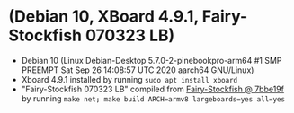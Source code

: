 # (Debian 10, XBoard 4.9.1, Fairy-Stockfish 070323 LB)

- Debian 10 (Linux Debian-Desktop 5.7.0-2-pinebookpro-arm64 #1 SMP PREEMPT Sat Sep 26 14:08:57 UTC 2020 aarch64 GNU/Linux)
- Xboard 4.9.1 installed by running `sudo apt install xboard`
- "Fairy-Stockfish 070323 LB" compiled from [Fairy-Stockfish @ 7bbe19f] by running `make net; make build ARCH=armv8 largeboards=yes all=yes`

[Fairy-Stockfish @ 7bbe19f]: https://github.com/fairy-stockfish/Fairy-Stockfish/commit/7bbe19f1428a5f981a45c0c27b10c19f3d725931
